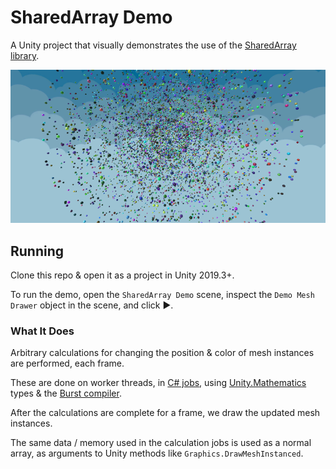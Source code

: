 # SharedArray Demo

A Unity project that visually demonstrates the use of the [SharedArray library](https://github.com/stella3d/SharedArray).


![Thousands of randomly colored, bright cubes rendered in a layered sphere](readme_image.png)

## Running

Clone this repo & open it as a project in Unity 2019.3+.

To run the demo, open the `SharedArray Demo` scene, inspect the `Demo Mesh Drawer` object in the scene, and click ▶.


### What It Does

Arbitrary calculations for changing the position & color of mesh instances are performed, each frame. 

These are done on worker threads, in [C# jobs](https://docs.unity3d.com/Manual/JobSystem.html), using [Unity.Mathematics](https://github.com/Unity-Technologies/Unity.Mathematics) types & the [Burst compiler](https://docs.unity3d.com/Packages/com.unity.burst@1.1/manual/index.html).


After the calculations are complete for a frame, we draw the updated mesh instances. 

The same data / memory used in the calculation jobs is used as a normal array, as arguments to Unity methods like `Graphics.DrawMeshInstanced`.
